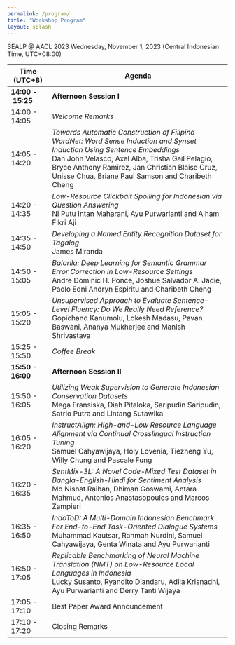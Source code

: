 ```yaml
---
permalink: /program/
title: "Workshop Program"
layout: splash
---
```


SEALP @ AACL 2023
Wednesday, November 1, 2023 (Central Indonesian Time, UTC+08:00)


| Time (UTC+8)     | Agenda                                                                                                                                   |
|------------------|--------------------------------------------------------------------------------------------------------------------------------------------------|
| **14:00&nbsp;-&nbsp;15:25**| **Afternoon Session I**                                                                                                                          |
| 14:00 - 14:05    | _Welcome Remarks_                                                                                                                                 |
| 14:05 - 14:20    | _Towards Automatic Construction of Filipino WordNet: Word Sense Induction and Synset Induction Using Sentence Embeddings_<br>Dan John Velasco, Axel Alba, Trisha Gail Pelagio, Bryce Anthony Ramirez, Jan Christian Blaise Cruz, Unisse Chua, Briane Paul Samson and Charibeth Cheng |
| 14:20 - 14:35    | _Low-Resource Clickbait Spoiling for Indonesian via Question Answering_<br>Ni Putu Intan Maharani, Ayu Purwarianti and Alham Fikri Aji   |
| 14:35 - 14:50    | _Developing a Named Entity Recognition Dataset for Tagalog_<br>James Miranda                                                           |
| 14:50 - 15:05    | _Balarila: Deep Learning for Semantic Grammar Error Correction in Low-Resource Settings_<br>Andre Dominic H. Ponce, Joshue Salvador A. Jadie, Paolo Edni Andryn Espiritu and Charibeth Cheng |
| 15:05 - 15:20    | _Unsupervised Approach to Evaluate Sentence-Level Fluency: Do We Really Need Reference?_<br>Gopichand Kanumolu, Lokesh Madasu, Pavan Baswani, Ananya Mukherjee and Manish Shrivastava |
| 15:25 - 15:50    | _Coffee Break_                                                                                                                                   |
| **15:50 - 16:00**| **Afternoon Session II**                                                                                                                        |
| 15:50 - 16:05    | _Utilizing Weak Supervision to Generate Indonesian Conservation Datasets_<br>Mega Fransiska, Diah Pitaloka, Saripudin Saripudin, Satrio Putra and Lintang Sutawika |
| 16:05 - 16:20    | _InstructAlign: High-and-Low Resource Language Alignment via Continual Crosslingual Instruction Tuning_<br>Samuel Cahyawijaya, Holy Lovenia, Tiezheng Yu, Willy Chung and Pascale Fung |
| 16:20 - 16:35    | _SentMix-3L: A Novel Code-Mixed Test Dataset in Bangla-English-Hindi for Sentiment Analysis_<br>Md Nishat Raihan, Dhiman Goswami, Antara Mahmud, Antonios Anastasopoulos and Marcos Zampieri |
| 16:35 - 16:50    | _IndoToD: A Multi-Domain Indonesian Benchmark For End-to-End Task-Oriented Dialogue Systems_<br>Muhammad Kautsar, Rahmah Nurdini, Samuel Cahyawijaya, Genta Winata and Ayu Purwarianti |
| 16:50 - 17:05    | _Replicable Benchmarking of Neural Machine Translation (NMT) on Low-Resource Local Languages in Indonesia_<br>Lucky Susanto, Ryandito Diandaru, Adila Krisnadhi, Ayu Purwarianti and Derry Tanti Wijaya |
| 17:05 - 17:10    | Best Paper Award Announcement                                                                                                                  |
| 17:10 - 17:20    | Closing Remarks                                                                                                                                |


